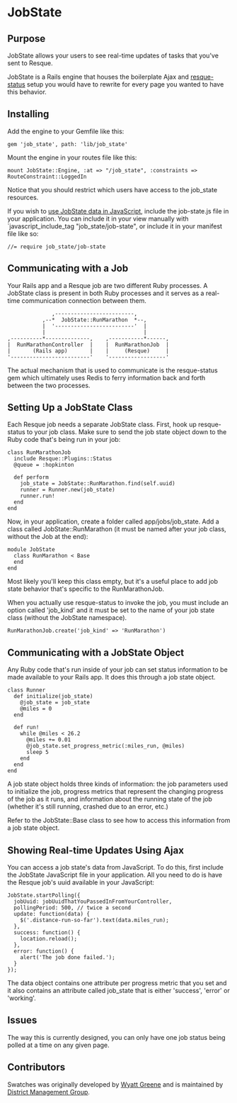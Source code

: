 # JobState

## Purpose

JobState allows your users to see real-time updates of tasks that you've sent to Resque.

JobState is a Rails engine that houses the boilerplate Ajax and [resque-status](https://github.com/quirkey/resque-status) setup you would have to rewrite for every page you wanted to have this behavior.

## Installing

Add the engine to your Gemfile like this:

    gem 'job_state', path: 'lib/job_state'

Mount the engine in your routes file like this:

    mount JobState::Engine, :at => "/job_state", :constraints => RouteConstraint::LoggedIn

Notice that you should restrict which users have access to the job_state resources.

If you wish to [use JobState data in JavaScript](#Ajax), include the job-state.js file in your application. You can include it in your view manually with `javascript_include_tag "job_state/job-state", or include it in your manifest file like so:

    //= require job_state/job-state


## Communicating with a Job

Your Rails app and a Resque job are two different Ruby processes.  A JobState class is present in both Ruby processes and it serves as a real-time communication connection between them.

                  ,-------------------------,
               ,--*  JobState::RunMarathon  *--,
               |  '-------------------------'  |
               |                               |
    ,----------*--------------,    ,-----------*------,
    |  RunMarathonController  |    |  RunMarathonJob  |
    |       (Rails app)       |    |     (Resque)     |
    '-------------------------'    '------------------'

The actual mechanism that is used to communicate is the resque-status gem which ultimately uses Redis to ferry information back and forth between the two processes.

## Setting Up a JobState Class

Each Resque job needs a separate JobState class.  First, hook up resque-status to your job class.  Make sure to send the job state object down to the Ruby code that's being run in your job:

    class RunMarathonJob
      include Resque::Plugins::Status
      @queue = :hopkinton

      def perform
        job_state = JobState::RunMarathon.find(self.uuid)
        runner = Runner.new(job_state)
        runner.run!
      end
    end

Now, in your application, create a folder called app/jobs/job_state.  Add a class called JobState::RunMarathon (it must be named after your job class, without the Job at the end):

    module JobState
      class RunMarathon < Base
      end
    end

Most likely you'll keep this class empty, but it's a useful place to add job state behavior that's specific to the RunMarathonJob.

When you actually use resque-status to invoke the job, you must include an option called 'job_kind' and it must be set to the name of your job state class (without the JobState namespace).

    RunMarathonJob.create('job_kind' => 'RunMarathon')

## Communicating with a JobState Object

Any Ruby code that's run inside of your job can set status information to be made available to your Rails app.  It does this through a job state object.

    class Runner
      def initialize(job_state)
        @job_state = job_state
        @miles = 0
      end

      def run!
        while @miles < 26.2
          @miles += 0.01
          @job_state.set_progress_metric(:miles_run, @miles)
          sleep 5
        end
      end
    end

A job state object holds three kinds of information: the job parameters used to initialize the job, progress metrics that represent the changing progress of the job as it runs, and information about the running state of the job (whether it's still running, crashed due to an error, etc.)

Refer to the JobState::Base class to see how to access this information from a job state object.


## Showing Real-time Updates Using Ajax<a name='Ajax'></a>

You can access a job state's data from JavaScript. To do this, first include the JobState JavaScript file in your application. All you need to do is have the Resque job's uuid available in your JavaScript:

    JobState.startPolling({
      jobUuid: jobUuidThatYouPassedInFromYourController,
      pollingPeriod: 500, // twice a second
      update: function(data) {
        $('.distance-run-so-far').text(data.miles_run);
      },
      success: function() {
        location.reload();
      },
      error: function() {
        alert('The job done failed.');
      }
    });

The data object contains one attribute per progress metric that you set and it also contains an attribute called job_state that is either 'success', 'error' or 'working'.

## Issues

The way this is currently designed, you can only have one job status being polled at a time on any given page.

## Contributors

Swatches was originally developed by [Wyatt Greene](/techiferous) and is maintained by [District Management Group][1].

[1]: https://dmgroupK12.com/
